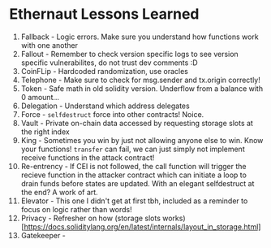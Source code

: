 # Ethernaut Lessons Learned
1. Fallback - Logic errors. Make sure you understand how functions work with one another
2. Fallout - Remember to check version specific logs to see version specific vulnerabilites, do not trust dev comments :D
3. CoinFLip - Hardcoded randomization, use oracles
4. Telephone - Make sure to check for msg.sender and tx.origin correctly!
5. Token - Safe math in old solidity version. Underflow from a balance with 0 amount...
6. Delegation - Understand which address delegates
7. Force - ```selfdestruct``` force into other contracts! Noice.
8. Vault - Private on-chain data accessed by requesting storage slots at the right index
9. King - Sometimes you win by just not allowing anyone else to win. Know your functions! ```transfer``` can fail, we can just simply not implement receive functions in the attack contract!
10. Re-entrency - If CEI is not followed, the call function will trigger the recieve function in the attacker contract which can initiate a loop to drain funds before states are updated. With an elegant selfdestruct at the end? A work of art.
11. Elevator - This one I didn't get at first tbh, included as a reminder to focus on logic rather than words!
12. Privacy - Refresher on how (storage slots works)[https://docs.soliditylang.org/en/latest/internals/layout_in_storage.html]
13. Gatekeeper - 